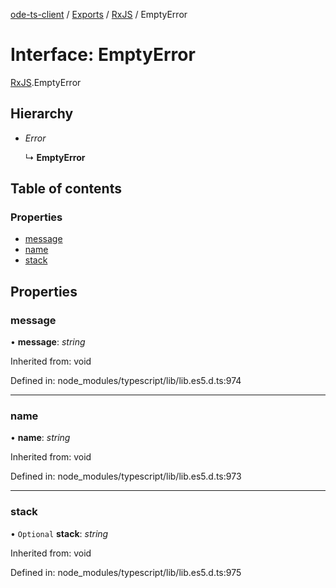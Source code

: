 [ode-ts-client](../README.md) / [Exports](../modules.md) / [RxJS](../modules/rxjs.md) / EmptyError

# Interface: EmptyError

[RxJS](../modules/rxjs.md).EmptyError

## Hierarchy

* *Error*

  ↳ **EmptyError**

## Table of contents

### Properties

- [message](rxjs.emptyerror.md#message)
- [name](rxjs.emptyerror.md#name)
- [stack](rxjs.emptyerror.md#stack)

## Properties

### message

• **message**: *string*

Inherited from: void

Defined in: node_modules/typescript/lib/lib.es5.d.ts:974

___

### name

• **name**: *string*

Inherited from: void

Defined in: node_modules/typescript/lib/lib.es5.d.ts:973

___

### stack

• `Optional` **stack**: *string*

Inherited from: void

Defined in: node_modules/typescript/lib/lib.es5.d.ts:975
